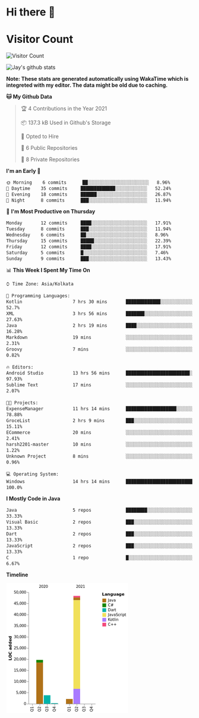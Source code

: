 # Hi there 👋 

# Visitor Count
![Visitor Count](https://profile-counter.glitch.me/jay-buddhdev/count.svg)

![Jay's github stats](https://github-readme-stats.vercel.app/api?username=jay-buddhdev&show_icons=true&theme=chartreuse-dark)

**Note: These stats are generated automatically using WakaTime which is integreted with my editor. The data might be old due to caching.**

<!--START_SECTION:waka-->
**🐱 My Github Data** 

> 🏆 4 Contributions in the Year 2021
 > 
> 📦 137.3 kB Used in Github's Storage 
 > 
> 💼 Opted to Hire
 > 
> 📜 6 Public Repositories 
 > 
> 🔑 8 Private Repositories  
 > 
**I'm an Early 🐤** 

```text
🌞 Morning    6 commits      ██░░░░░░░░░░░░░░░░░░░░░░░   8.96% 
🌆 Daytime    35 commits     █████████████░░░░░░░░░░░░   52.24% 
🌃 Evening    18 commits     ██████░░░░░░░░░░░░░░░░░░░   26.87% 
🌙 Night      8 commits      ███░░░░░░░░░░░░░░░░░░░░░░   11.94%

```
📅 **I'm Most Productive on Thursday** 

```text
Monday       12 commits     ████░░░░░░░░░░░░░░░░░░░░░   17.91% 
Tuesday      8 commits      ███░░░░░░░░░░░░░░░░░░░░░░   11.94% 
Wednesday    6 commits      ██░░░░░░░░░░░░░░░░░░░░░░░   8.96% 
Thursday     15 commits     █████░░░░░░░░░░░░░░░░░░░░   22.39% 
Friday       12 commits     ████░░░░░░░░░░░░░░░░░░░░░   17.91% 
Saturday     5 commits      █░░░░░░░░░░░░░░░░░░░░░░░░   7.46% 
Sunday       9 commits      ███░░░░░░░░░░░░░░░░░░░░░░   13.43%

```


📊 **This Week I Spent My Time On** 

```text
⌚︎ Time Zone: Asia/Kolkata

💬 Programming Languages: 
Kotlin                   7 hrs 30 mins       █████████████░░░░░░░░░░░░   52.7% 
XML                      3 hrs 56 mins       ███████░░░░░░░░░░░░░░░░░░   27.63% 
Java                     2 hrs 19 mins       ████░░░░░░░░░░░░░░░░░░░░░   16.28% 
Markdown                 19 mins             ░░░░░░░░░░░░░░░░░░░░░░░░░   2.31% 
Groovy                   7 mins              ░░░░░░░░░░░░░░░░░░░░░░░░░   0.82%

🔥 Editors: 
Android Studio           13 hrs 56 mins      ████████████████████████░   97.93% 
Sublime Text             17 mins             ░░░░░░░░░░░░░░░░░░░░░░░░░   2.07%

🐱‍💻 Projects: 
ExpenseManager           11 hrs 14 mins      ███████████████████░░░░░░   78.88% 
GroceList                2 hrs 9 mins        ███░░░░░░░░░░░░░░░░░░░░░░   15.11% 
ECommerce                20 mins             ░░░░░░░░░░░░░░░░░░░░░░░░░   2.41% 
harsh2201-master         10 mins             ░░░░░░░░░░░░░░░░░░░░░░░░░   1.22% 
Unknown Project          8 mins              ░░░░░░░░░░░░░░░░░░░░░░░░░   0.96%

💻 Operating System: 
Windows                  14 hrs 14 mins      █████████████████████████   100.0%

```

**I Mostly Code in Java** 

```text
Java                     5 repos             ████████░░░░░░░░░░░░░░░░░   33.33% 
Visual Basic             2 repos             ███░░░░░░░░░░░░░░░░░░░░░░   13.33% 
Dart                     2 repos             ███░░░░░░░░░░░░░░░░░░░░░░   13.33% 
JavaScript               2 repos             ███░░░░░░░░░░░░░░░░░░░░░░   13.33% 
C                        1 repo              █░░░░░░░░░░░░░░░░░░░░░░░░   6.67%

```


**Timeline**

![Chart not found](https://raw.githubusercontent.com/jay-buddhdev/jay-buddhdev/master/charts/bar_graph.png) 


<!--END_SECTION:waka-->


